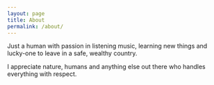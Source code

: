 ```yaml
---
layout: page
title: About
permalink: /about/
---
```


Just a human with passion in listening music, learning new things and lucky-one to leave in a safe, wealthy country.

I appreciate nature, humans and anything else out there who handles everything with respect.